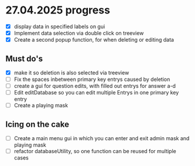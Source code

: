 # 27.04.2025 progress

- [x] display data in specified labels on gui
- [x] Implement data selection via double click on treeview
- [x] Create a second popup function, for when deleting or editing data

## Must do's

- [x] make it so deletion is also selected via treeview
- [ ] Fix the spaces inbetween primary key entrys caused by deletion
- [ ] create a gui for question edits, with filled out entrys for answer a-d
- [ ] Edit editDatabase so you can edit multiple Entrys in one primary key entry
- [ ] Create a playing mask

## Icing on the cake

- [ ] Create a main menu gui in which you can enter and exit admin mask and playing mask
- [ ] refactor databaseUtility, so one function can be reused for multiple cases
